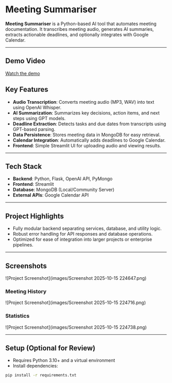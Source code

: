# Meeting Summariser

**Meeting Summariser** is a Python-based AI tool that automates meeting documentation. It transcribes meeting audio, generates AI summaries, extracts actionable deadlines, and optionally integrates with Google Calendar.  

---
## Demo Video
[Watch the demo](https://drive.google.com/file/d/1af-dcUYVhYy9aq46T4HgeSMYb_tjcIrW/view?usp=sharing)

## **Key Features**

- **Audio Transcription**: Converts meeting audio (MP3, WAV) into text using OpenAI Whisper.  
- **AI Summarization**: Summarizes key decisions, action items, and next steps using GPT models.  
- **Deadline Extraction**: Detects tasks and due dates from transcripts using GPT-based parsing.  
- **Data Persistence**: Stores meeting data in MongoDB for easy retrieval.  
- **Calendar Integration**: Automatically adds deadlines to Google Calendar.  
- **Frontend**: Simple Streamlit UI for uploading audio and viewing results.  

---

## **Tech Stack**

- **Backend**: Python, Flask, OpenAI API, PyMongo  
- **Frontend**: Streamlit  
- **Database**: MongoDB (Local/Community Server)  
- **External APIs**: Google Calendar API  

---

## **Project Highlights**

- Fully modular backend separating services, database, and utility logic.  
- Robust error handling for API responses and database operations.  
- Optimized for ease of integration into larger projects or enterprise pipelines.  

---

## **Screenshots**  

![Project Screenshot](images/Screenshot 2025-10-15 224647.png) 

### Meeting History
![Project Screenshot](images/Screenshot 2025-10-15 224716.png)  

### Statistics
![Project Screenshot](images/Screenshot 2025-10-15 224738.png)  

---

## **Setup (Optional for Review)**  

- Requires Python 3.10+ and a virtual environment  
- Install dependencies:  
```bash
pip install -r requirements.txt
